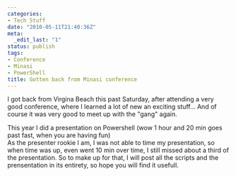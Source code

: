 ```yaml
---
categories:
- Tech Stuff
date: "2010-05-11T21:40:36Z"
meta:
  _edit_last: "1"
status: publish
tags:
- Conference
- Minasi
- PowerShell
title: Gotten back from Minasi conference
---
```

I got back from Virgina Beach this past Saturday, after attending a very good conference, where I learned a lot of new an exciting stuff... And of course it was very good to meet up with the "gang" again.

This year I did a presentation on Powershell (wow 1 hour and 20 min goes past fast, when you are having fun)  
As the presenter rookie I am, I was not able to time my presentation, so when time was up, even went 10 min over time, I still missed about a third of the presentation. So to make up for that, I will post all the scripts and the prensentation in its entirety, so hope you will find it usefull.

